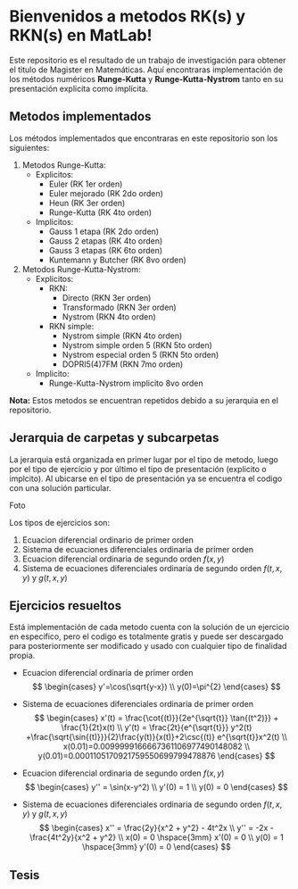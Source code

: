 # Bienvenidos a metodos RK(s) y RKN(s) en MatLab!

Este repositorio es el resultado de un trabajo de investigación para obtener el titulo de Magister en Matemáticas. Aquí encontraras implementación de los métodos numéricos  **Runge-Kutta** y  **Runge-Kutta-Nystrom** tanto en su presentación explicita como implícita. 

## Metodos implementados

Los métodos implementados que encontraras en este repositorio son los siguientes: 

 1. Metodos Runge-Kutta: 
	 - Explicitos:
		 - Euler (RK 1er orden)
		 - Euler mejorado (RK 2do orden)
		 - Heun (RK 3er orden)
		 - Runge-Kutta (RK 4to orden)
	- Implicitos:
		- Gauss 1 etapa (RK 2do orden)
		- Gauss 2 etapas (RK 4to orden)
		- Gauss 3 etapas (RK 6to orden)
		- Kuntemann y Butcher (RK 8vo orden)
 2. Metodos Runge-Kutta-Nystrom:
	 - Explicitos:
		 - RKN:
			- Directo (RKN 3er orden)
			- Transformado (RKN 3er orden)
			- Nystrom (RKN 4to orden)
		 - RKN simple:
			 - Nystrom simple (RKN 4to orden)
			 - Nystrom simple orden 5 (RKN 5to orden)
			 - Nystrom especial orden 5 (RKN 5to orden)
			 - DOPRI5(4)7FM (RKN 7mo orden)
	 - Implicito:
		 - Runge-Kutta-Nystrom implicito 8vo orden

**Nota:** Estos metodos se encuentran repetidos debido a su jerarquia en el repositorio.

## Jerarquia de carpetas y subcarpetas

La jerarquia está organizada en primer lugar por el tipo de metodo, luego por el tipo de ejercicio y por último el tipo de presentación (explicito o implcito). Al ubicarse en el tipo de presentación ya se encuentra el codigo con una solución particular.

Foto

Los tipos de ejercicios son:

 1. Ecuacion diferencial ordinario de primer orden
 2. Sistema de ecuaciones diferenciales ordinaria de primer orden
 3. Ecuacion diferencial ordinaria de segundo orden $f(x,y)$
 4. Sistema de ecuaciones diferenciales ordinaria de segundo orden $f(t,x,y)$ y $g(t,x,y)$

## Ejercicios resueltos

Está implementación de cada metodo cuenta con la solución de un ejercicio en especifico, pero el codigo es totalmente gratis y puede ser descargado para posteriormente ser modificado y usado con cualquier tipo de finalidad propia.

 - Ecuacion diferencial ordinaria de primer orden
$$
\begin{cases}
 y'=\cos(\sqrt{y-x}) \\
 y(0)=\pi^{2}
 \end{cases}
 $$
 
 - Sistema de ecuaciones diferenciales ordinaria de primer orden
$$
 \begin{cases}
 x'(t) = \frac{\cot{(t)}}{2e^{\sqrt{t}} \tan{(t^2)}}  + \frac{1}{2t}x(t) \\
 y'(t) = \frac{2t}{e^{\sqrt{t}}} y^2(t) +\frac{\sqrt{\sin{(t)}}}{2}\frac{y(t)}{x(t)}+2\csc{(t)} e^{\sqrt{t}}x^2(t) \\
 x(0.01)=0.0099999166667361106977490148082 \\
 y(0.01)=0.0001105170921759550699799478876
 \end{cases}
 $$
- Ecuacion diferencial ordinaria de segundo orden $f(x,y)$
$$
 \begin{cases}
 y'' = \sin(x-y^2)  \\
 y'(0) = 1 \\
 y(0) = 0
 \end{cases}
$$
 - Sistema de ecuaciones diferenciales ordinaria de segundo orden $f(t,x,y)$ y $g(t,x,y)$
$$
\begin{cases}
 x'' = \frac{2y}{x^2 + y^2} - 4t^2x  \\
 y'' = -2x - \frac{4t^2y}{x^2 + y^2} \\
 x(0) = 0 \hspace{3mm} x'(0) = 0 \\
 y(0) = 1 \hspace{3mm} y'(0) = 0
 \end{cases}
$$

## Tesis
